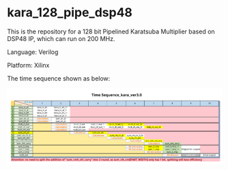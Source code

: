 # kara_128_pipe_dsp48

This is the repository for a 128 bit Pipelined Karatsuba Multiplier based on DSP48 IP, which can run on 200 MHz.

Language: Verilog

Platform: Xilinx

The time sequence shown as below:

![time sequence](https://raw.githubusercontent.com/lutianyu2001/kara_128_pipe_dsp48/main/Time%20Sequence_karatsuba.png)

